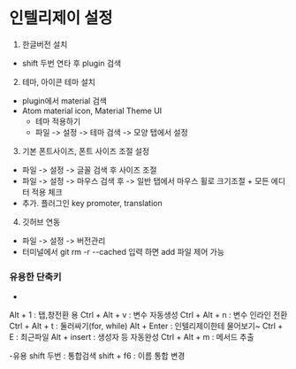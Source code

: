 # 인텔리제이 설정

1. 한글버전 설치
- shift 두번 연타 후 plugin 검색

2. 테마, 아이콘 테마 설치
- plugin에서 material 검색
- Atom material icon, Material Theme UI
    - 테마 적용하기
    - 파일 -> 설정 -> 테마 검색 -> 모양 탭에서 설정

3. 기본 폰트사이즈, 폰트 사이즈 조절 설정
- 파일 -> 설정 -> 글꼴 검색 후 사이즈 조절
- 파일 -> 설정 -> 마우스 검색 후 -> 일반 탭에서 마우스 휠로 크기조절 + 모든 에디터 적용 체크
- 추가. 플러그인 key promoter, translation 

4. 깃허브 연동
- 파일 -> 설정 -> 버전관리
- 터미널에서 git rm -r --cached 입력 하면 add 파일 제어 가능

### 유용한 단축키
-
Alt + 1 : 탭,창전환 용
Ctrl + Alt + v : 변수 자동생성
Ctrl + Alt + n : 변수 인라인 전환 
Ctrl + Alt + t : 둘러싸기(for, while)
Alt + Enter : 인텔리제이한테 물어보기~
Ctrl + E : 최근파일
Alt + insert : 생성자 등 자동완성
Ctrl + Alt + m : 메서드 추출

-유용
shift 두번 : 통합검색
shift + f6 : 이름 통합 변경 
